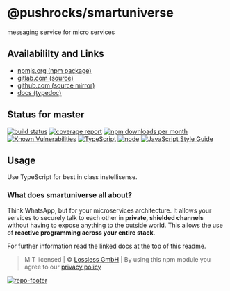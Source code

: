 # @pushrocks/smartuniverse
messaging service for micro services

## Availabililty and Links
* [npmjs.org (npm package)](https://www.npmjs.com/package/@pushrocks/smartuniverse)
* [gitlab.com (source)](https://gitlab.com/pushrocks/smartuniverse)
* [github.com (source mirror)](https://github.com/pushrocks/smartuniverse)
* [docs (typedoc)](https://pushrocks.gitlab.io/smartuniverse/)

## Status for master
[![build status](https://gitlab.com/pushrocks/smartuniverse/badges/master/build.svg)](https://gitlab.com/pushrocks/smartuniverse/commits/master)
[![coverage report](https://gitlab.com/pushrocks/smartuniverse/badges/master/coverage.svg)](https://gitlab.com/pushrocks/smartuniverse/commits/master)
[![npm downloads per month](https://img.shields.io/npm/dm/@pushrocks/smartuniverse.svg)](https://www.npmjs.com/package/@pushrocks/smartuniverse)
[![Known Vulnerabilities](https://snyk.io/test/npm/@pushrocks/smartuniverse/badge.svg)](https://snyk.io/test/npm/@pushrocks/smartuniverse)
[![TypeScript](https://img.shields.io/badge/TypeScript->=%203.x-blue.svg)](https://nodejs.org/dist/latest-v10.x/docs/api/)
[![node](https://img.shields.io/badge/node->=%2010.x.x-blue.svg)](https://nodejs.org/dist/latest-v10.x/docs/api/)
[![JavaScript Style Guide](https://img.shields.io/badge/code%20style-prettier-ff69b4.svg)](https://prettier.io/)

## Usage

Use TypeScript for best in class instellisense.

### What does smartuniverse all about?

Think WhatsApp, but for your microservices architecture. It allows your services to securely talk to each other in **private, shielded channels** without having to expose anything to the outside world. This allows the use of **reactive programming across your entire stack**.

For further information read the linked docs at the top of this readme.

> MIT licensed | **&copy;** [Lossless GmbH](https://lossless.gmbh)
| By using this npm module you agree to our [privacy policy](https://lossless.gmbH/privacy.html)

[![repo-footer](https://pushrocks.gitlab.io/assets/repo-footer.svg)](https://maintainedby.lossless.com)
